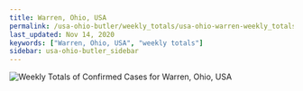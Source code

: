 ```yaml
---
title: Warren, Ohio, USA
permalink: /usa-ohio-butler/weekly_totals/usa-ohio-warren-weekly_totals.html
last_updated: Nov 14, 2020
keywords: ["Warren, Ohio, USA", "weekly totals"]
sidebar: usa-ohio-butler_sidebar
---
```


![Weekly Totals of Confirmed Cases for Warren, Ohio, USA](/covid_tracker/images/graphs/usa-ohio-warren-weekly_totals_graph.png)
